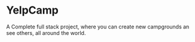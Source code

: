 # YelpCamp
A Complete full stack project, where you can create new campgrounds an see others, all around the world. 
